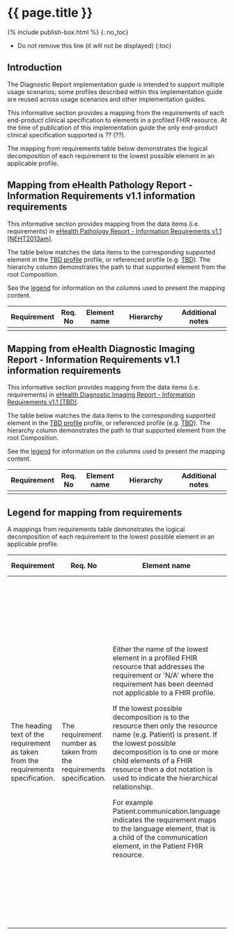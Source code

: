 # {{ page.title }}
{% include publish-box.html %}
{:.no_toc}
<!-- TOC  the css styling for this is \pages\assets\css\project.css under 'markdown-toc'-->
* Do not remove this line (it will not be displayed)
{:toc}

## Introduction

The Diagnostic Report implementation guide is intended to support multiple usage scenarios; some profiles described within this implementation guide are reused across usage scenarios and other implementation guides.

This informative section provides a mapping from the requirements of each end-product clinical specification to elements in a profiled FHIR resource. At the time of publication of this implementation guide the only end-product clinical specification supported is ?? (??).

The mapping from requirements table below demonstrates the logical decomposition of each requirement to the lowest possible element in an applicable profile. 

## Mapping from eHealth Pathology Report - Information Requirements v1.1 information requirements
This informative section provides mapping from the data items (i.e. requirements) in [eHealth Pathology Report - Information Requirements v1.1 [NEHT2013am]](index.html#NEHT2013am).

The table below matches the data items to the corresponding supported element in the [TBD profile](??) profile, or referenced profile (e.g. [TBD](TBD)). The hierarchy column demonstrates the path to that supported element from the root Composition. 

See the [legend](mappings.html#legend-for-mapping-from-requirements) for information on the columns used to present the mapping content.

<table class="list" width="100%">
	<col style="width:20%"/>
	<col style="width:7%"/>
	<col style="width:20%"/>
	<col style="width:25%"/>
	<col style="width:28%"/>
            <thead>
                <tr>
                    <th>Requirement</th>
                    <th>Req. No</th>
                    <th>Element name</th>
                    <th>Hierarchy</th>
                    <th>Additional notes</th>
                </tr>
            </thead>
            <tbody>
                <tr>
                    <td></td>
                    <td></td>
                    <td></td>
                    <td></td>
                    <td></td>
                </tr>
             </tbody>
</table>               

## Mapping from eHealth Diagnostic Imaging Report - Information Requirements v1.1 information requirements
This informative section provides mapping from the data items (i.e. requirements) in [eHealth Diagnostic Imaging Report - Information Requirements v1.1 [TBD]](index.html#TBD).

The table below matches the data items to the corresponding supported element in the [TBD profile](TBD) profile, or referenced profile (e.g. [TBD](TBD)). The hierarchy column demonstrates the path to that supported element from the root Composition. 

See the [legend](mappings.html#legend-for-mapping-from-requirements) for information on the columns used to present the mapping content.

<table class="list" width="100%">
	<col style="width:20%"/>
	<col style="width:7%"/>
	<col style="width:20%"/>
	<col style="width:25%"/>
	<col style="width:28%"/>
            <thead>
                <tr>
                    <th>Requirement</th>
                    <th>Req. No</th>
                    <th>Element name</th>
                    <th>Hierarchy</th>
                    <th>Additional notes</th>
                </tr>
            </thead>
            <tbody>
                <tr>
                    <td></td>
                    <td></td>
                    <td></td>
                    <td></td>
                    <td></td>
                </tr>
             </tbody>
</table>               

## Legend for mapping from requirements

A mappings from requirements table demonstrates the logical decomposition of each requirement to the lowest possible element in an applicable profile.

<table class="list" width="100%">
	<col style="width:20%"/>
	<col style="width:20%"/>
	<col style="width:20%"/>
	<col style="width:20%"/>
	<col style="width:20%"/>
            <thead>
                <tr>
                    <th>Requirement</th>
                    <th>Req. No</th>
                    <th>Element name</th>
                    <th>Hierarchy</th>
                    <th>Additional notes</th>
                </tr>
            </thead>
            <tbody>
                <tr>
                    <td><p>The heading text of the requirement as taken from the requirements specification.</p></td>
                    <td><p>The requirement number as taken from the requirements specification.</p></td>
                    <td>
                        <p>Either the name of the lowest element in a profiled FHIR resource that addresses the requirement or 'N/A' where 
                        the requirement has been deemed not applicable to a FHIR profile.</p>
                       <p>If the lowest possible decomposition is to the resource then only the resource name (e.g. Patient) is present. 
                    If the lowest possible decomposition is to one or more child elements of a FHIR resource then a dot notation is 
                    used to indicate the hierarchical relationship.</p>
                       <p>For example Patient.communication.language indicates 
                    the requirement maps to the language element, that is a child of the communication element, 
                    in the Patient FHIR resource.</p>
                    </td>
                    <td>
                        <p>Either the full hierarchical path from the root FHIR resource (e.g. Composition) to the element 
                    the requirement is mapped to or 'N/A' where the requirement has been deemed not applicable to a FHIR profile.</p>
                        <p>A dot notation is used to demonstrate hierarchy within a FHIR resource.</p>
                        <p>An arrow '<span style="font-family:courier;">&#62;</span>' is used to denote the reference connecting one FHIR resource 
                    to another from the linking element. For example Composition.subject> Patient or Composition.author> Patient.</p>
                    <p>Where a requirement is addressed by multiple elements, the elements are presented in order of appearance in the profiled FHIR resource.</p>
                    </td>
                    <td>
                        <p>Additional notes are provided where a gap between a requirement, or parts of a requirement, and the 
                    profiles is identified. Where a requirement is fully addressed by the mapped elements then no entry in this 
                    column is expected.</p>
                    </td>
                </tr>
             </tbody>
</table>